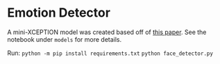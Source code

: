 # Emotion Detector

A mini-XCEPTION model was created based off of [this paper](https://arxiv.org/pdf/1710.07557.pdf). See the notebook under `models` for more details.

Run:
`python -m pip install requirements.txt`
`python face_detector.py`
